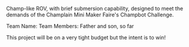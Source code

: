 Champ-like ROV, with brief submersion capability, designed to meet the demands of the Champlain Mini Maker Faire's Champbot Challenge.

Team Name: <discuss>
Team Members: Father and son, so far

This project will be on a very tight budget but the intent is to win!


